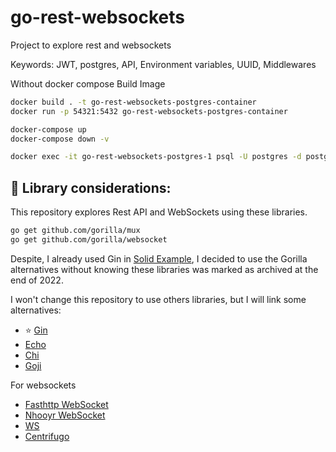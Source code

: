 # go-rest-websockets
Project to explore rest and websockets

Keywords:
JWT, postgres, API, Environment variables, UUID, Middlewares

Without docker compose
Build Image
```bash
docker build . -t go-rest-websockets-postgres-container
docker run -p 54321:5432 go-rest-websockets-postgres-container
```

```bash
docker-compose up
docker-compose down -v
```

```bash
docker exec -it go-rest-websockets-postgres-1 psql -U postgres -d postgres -c "SELECT * FROM users"
```

## 📕 Library considerations:

This repository explores Rest API and WebSockets using these libraries.

```bash
go get github.com/gorilla/mux 
go get github.com/gorilla/websocket
```

Despite, I already used Gin in [Solid Example](https://github.com/dasalgadoc/solid-example-go), I decided to use the Gorilla alternatives without knowing these libraries
was marked as archived at the end of 2022.

I won't change this repository to use others libraries, but I will link some alternatives:

- ⭐️ [Gin](https://gin-gonic.com/)
- [Echo](https://echo.labstack.com/)
- [Chi](https://go-chi.io/#/) 
- [Goji](https://goji.io/)

For websockets

- [Fasthttp WebSocket](https://github.com/fasthttp/websocket)
- [Nhooyr WebSocket](https://github.com/nhooyr/websocket)
- [WS](https://github.com/gobwas/ws)
- [Centrifugo](https://github.com/centrifugal/centrifugo)
